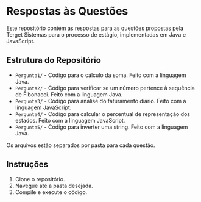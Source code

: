 # Respostas às Questões

Este repositório contém as respostas para as questões propostas pela Terget Sistemas para o processo de estágio, implementadas em Java e JavaScript.

## Estrutura do Repositório

- `Pergunta1/` - Código para o cálculo da soma. Feito com a linguagem Java.
- `Pergunta2/` - Código para verificar se um número pertence à sequência de Fibonacci. Feito com a linguagem Java.
- `Pergunta3/` - Código para análise do faturamento diário. Feito com a linguagem JavaScript.
- `Pergunta4/` - Código para calcular o percentual de representação dos estados. Feito com a linguagem JavaScript.
- `Pergunta5/` - Código para inverter uma string. Feito com a linguagem Java.

Os arquivos estão separados por pasta para cada questão.

## Instruções

1. Clone o repositório.
2. Navegue até a pasta desejada.
3. Compile e execute o código.
